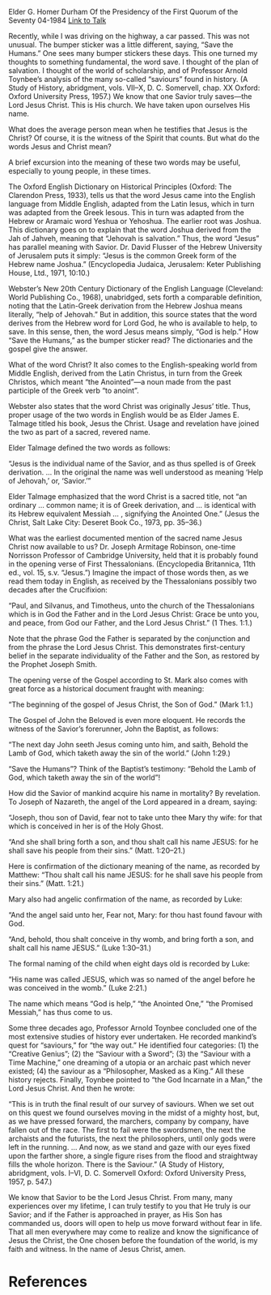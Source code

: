 Elder G. Homer Durham
Of the Presidency of the First Quorum of the Seventy
04-1984
[Link to Talk](https://www.churchofjesuschrist.org/study/general-conference/1984/04/jesus-the-christ-the-words-and-their-meaning?lang=eng)

Recently, while I was driving on the highway, a car passed. This was not unusual. The bumper sticker was a little different, saying, “Save the Humans.” One sees many bumper stickers these days. This one turned my thoughts to something fundamental, the word save. I thought of the plan of salvation. I thought of the world of scholarship, and of Professor Arnold Toynbee’s analysis of the many so-called “saviours” found in history. (A Study of History, abridgment, vols. VII–X, D. C. Somervell, chap. XX Oxford: Oxford University Press, 1957.) We know that one Savior truly saves—the Lord Jesus Christ. This is His church. We have taken upon ourselves His name.

What does the average person mean when he testifies that Jesus is the Christ? Of course, it is the witness of the Spirit that counts. But what do the words Jesus and Christ mean?

A brief excursion into the meaning of these two words may be useful, especially to young people, in these times.

The Oxford English Dictionary on Historical Principles (Oxford: The Clarendon Press, 1933), tells us that the word Jesus came into the English language from Middle English, adapted from the Latin Iesus, which in turn was adapted from the Greek Iesous. This in turn was adapted from the Hebrew or Aramaic word Yeshua or Yehoshua. The earlier root was Joshua. This dictionary goes on to explain that the word Joshua derived from the Jah of Jahveh, meaning that “Jehovah is salvation.” Thus, the word “Jesus” has parallel meaning with Savior. Dr. David Flusser of the Hebrew University of Jerusalem puts it simply: “Jesus is the common Greek form of the Hebrew name Joshua.” (Encyclopedia Judaica, Jerusalem: Keter Publishing House, Ltd., 1971, 10:10.)

Webster’s New 20th Century Dictionary of the English Language (Cleveland: World Publishing Co., 1968), unabridged, sets forth a comparable definition, noting that the Latin-Greek derivation from the Hebrew Joshua means literally, “help of Jehovah.” But in addition, this source states that the word derives from the Hebrew word for Lord God, he who is available to help, to save. In this sense, then, the word Jesus means simply, “God is help.” How “Save the Humans,” as the bumper sticker read? The dictionaries and the gospel give the answer.

What of the word Christ? It also comes to the English-speaking world from Middle English, derived from the Latin Christus, in turn from the Greek Christos, which meant “the Anointed”—a noun made from the past participle of the Greek verb “to anoint”.

Webster also states that the word Christ was originally Jesus’ title. Thus, proper usage of the two words in English would be as Elder James E. Talmage titled his book, Jesus the Christ. Usage and revelation have joined the two as part of a sacred, revered name.

Elder Talmage defined the two words as follows:

“Jesus is the individual name of the Savior, and as thus spelled is of Greek derivation. … In the original the name was well understood as meaning ‘Help of Jehovah,’ or, ‘Savior.’”

Elder Talmage emphasized that the word Christ is a sacred title, not “an ordinary … common name; it is of Greek derivation, and … is identical with its Hebrew equivalent Messiah … , signifying the Anointed One.” (Jesus the Christ, Salt Lake City: Deseret Book Co., 1973, pp. 35–36.)

What was the earliest documented mention of the sacred name Jesus Christ now available to us? Dr. Joseph Armitage Robinson, one-time Norrisson Professor of Cambridge University, held that it is probably found in the opening verse of First Thessalonians. (Encyclopedia Britannica, 11th ed., vol. 15, s.v. “Jesus.”) Imagine the impact of those words then, as we read them today in English, as received by the Thessalonians possibly two decades after the Crucifixion:

“Paul, and Silvanus, and Timotheus, unto the church of the Thessalonians which is in God the Father and in the Lord Jesus Christ: Grace be unto you, and peace, from God our Father, and the Lord Jesus Christ.” (1 Thes. 1:1.)

Note that the phrase God the Father is separated by the conjunction and from the phrase the Lord Jesus Christ. This demonstrates first-century belief in the separate individuality of the Father and the Son, as restored by the Prophet Joseph Smith.

The opening verse of the Gospel according to St. Mark also comes with great force as a historical document fraught with meaning:

“The beginning of the gospel of Jesus Christ, the Son of God.” (Mark 1:1.)

The Gospel of John the Beloved is even more eloquent. He records the witness of the Savior’s forerunner, John the Baptist, as follows:

“The next day John seeth Jesus coming unto him, and saith, Behold the Lamb of God, which taketh away the sin of the world.” (John 1:29.)

“Save the Humans”? Think of the Baptist’s testimony: “Behold the Lamb of God, which taketh away the sin of the world”!

How did the Savior of mankind acquire his name in mortality? By revelation. To Joseph of Nazareth, the angel of the Lord appeared in a dream, saying:

“Joseph, thou son of David, fear not to take unto thee Mary thy wife: for that which is conceived in her is of the Holy Ghost.

“And she shall bring forth a son, and thou shalt call his name JESUS: for he shall save his people from their sins.” (Matt. 1:20–21.)

Here is confirmation of the dictionary meaning of the name, as recorded by Matthew: “Thou shalt call his name JESUS: for he shall save his people from their sins.” (Matt. 1:21.)

Mary also had angelic confirmation of the name, as recorded by Luke:

“And the angel said unto her, Fear not, Mary: for thou hast found favour with God.

“And, behold, thou shalt conceive in thy womb, and bring forth a son, and shalt call his name JESUS.” (Luke 1:30–31.)

The formal naming of the child when eight days old is recorded by Luke:

“His name was called JESUS, which was so named of the angel before he was conceived in the womb.” (Luke 2:21.)

The name which means “God is help,” “the Anointed One,” “the Promised Messiah,” has thus come to us.

Some three decades ago, Professor Arnold Toynbee concluded one of the most extensive studies of history ever undertaken. He recorded mankind’s quest for “saviours,” for “the way out.” He identified four categories: (1) the “Creative Genius”; (2) the “Saviour with a Sword”; (3) the “Saviour with a Time Machine,” one dreaming of a utopia or an archaic past which never existed; (4) the saviour as a “Philosopher, Masked as a King.” All these history rejects. Finally, Toynbee pointed to “the God Incarnate in a Man,” the Lord Jesus Christ. And then he wrote:

“This is in truth the final result of our survey of saviours. When we set out on this quest we found ourselves moving in the midst of a mighty host, but, as we have pressed forward, the marchers, company by company, have fallen out of the race. The first to fail were the swordsmen, the next the archaists and the futurists, the next the philosophers, until only gods were left in the running. … And now, as we stand and gaze with our eyes fixed upon the farther shore, a single figure rises from the flood and straightway fills the whole horizon. There is the Saviour.” (A Study of History, abridgment, vols. I–VI, D. C. Somervell Oxford: Oxford University Press, 1957, p. 547.)

We know that Savior to be the Lord Jesus Christ. From many, many experiences over my lifetime, I can truly testify to you that He truly is our Savior; and if the Father is approached in prayer, as His Son has commanded us, doors will open to help us move forward without fear in life. That all men everywhere may come to realize and know the significance of Jesus the Christ, the One chosen before the foundation of the world, is my faith and witness. In the name of Jesus Christ, amen.

# References
